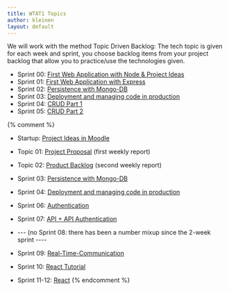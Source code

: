 ```yaml
---
title: WTAT1 Topics
author: kleinen
layout: default
---
```


We will work with the method Topic Driven Backlog: The tech topic is
given for each week and sprint, you choose backlog items from your
project backlog that allow you to practice/use the technologies given.

* Sprint 00: [First Web Application with Node & Project Ideas](topic-01-first-node-app)
* Sprint 01: [First Web Application with Express](sprint-01)
* Sprint 02: [Persistence with Mongo-DB](sprint-02-mongo)
* Sprint 03: [Deployment and managing code in production](sprint-03-deployment)
* Sprint 04: [CRUD Part 1](sprint-04-05-crud)
* Sprint 05: [CRUD Part 2](sprint-04-05-crud)

{% comment %}


* Startup: [Project Ideas in Moodle](topic-00-project-ideas)
* Topic 01: [Project Proposal](topic-01-proposal) (first weekly report)
* Topic 02: [Product Backlog](topic-02-backlog) (second weekly report)

* Sprint 03:  [Persistence with Mongo-DB](topic-05-mongo)
* Sprint 04:  [Deployment and managing code in production](topic-06-deployment)


* Sprint 06: [Authentication](topic-08-authentication)
* Sprint 07: [API + API Authentication](topic-09-api-jwt)
* --- (no Sprint 08: there has been a number mixup since the 2-week sprint ----
* Sprint 09: [Real-Time-Communication](sprint-09-12)
* Sprint 10: [React Tutorial](sprint-09-12)
* Sprint 11-12: [React](sprint-09-12)
{% endcomment %}
